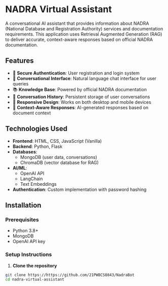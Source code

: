 # NADRA Virtual Assistant


A conversational AI assistant that provides information about NADRA (National Database and Registration Authority) services and documentation requirements. This application uses Retrieval Augmented Generation (RAG) to deliver accurate, context-aware responses based on official NADRA documentation.

## Features

- 🔐 **Secure Authentication**: User registration and login system
- 💬 **Conversational Interface**: Natural language chat interface for user queries
- 📚 **Knowledge Base**: Powered by official NADRA documentation
- 📝 **Conversation History**: Persistent storage of user conversations
- 📱 **Responsive Design**: Works on both desktop and mobile devices
- 🧠 **Context-Aware Responses**: AI-generated responses based on document context

## Technologies Used

- **Frontend**: HTML, CSS, JavaScript (Vanilla)
- **Backend**: Python, Flask
- **Databases**: 
  - MongoDB (user data, conversations)
  - ChromaDB (vector database for RAG)
- **AI/ML**: 
  - OpenAI API
  - LangChain
  - Text Embeddings
- **Authentication**: Custom implementation with password hashing

## Installation

### Prerequisites

- Python 3.8+
- MongoDB
- OpenAI API key

### Setup Instructions

1. **Clone the repository**

```bash
git clone https://https://github.com/21PWBCS0843/NadraBot
cd nadra-virtual-assistant
